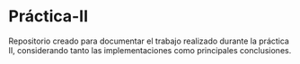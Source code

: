 # Práctica-II
Repositorio creado para documentar el trabajo realizado durante la práctica II, considerando tanto las implementaciones como principales conclusiones.
